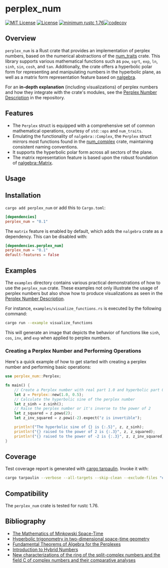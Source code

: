 # perplex_num
[![MIT License](https://img.shields.io/badge/license-MIT-blue.svg)](./LICENSE-MIT) [![License](https://img.shields.io/badge/License-Apache_2.0-blue.svg)](./LICENSE-APACHE) [![minimum rustc 1.76](https://img.shields.io/badge/rustc-1.76+-red.svg)](https://rust-lang.github.io/rfcs/2495-min-rust-version.html)[![codecov](https://codecov.io/gh/tomtuamnuq/perplex_num/graph/badge.svg?token=EGEEP9PBHX)](https://codecov.io/gh/tomtuamnuq/perplex_num)

## Overview
`perplex_num` is a Rust crate that provides an implementation of perplex numbers, based on the numerical abstractions of the [num_traits](https://docs.rs/num-traits) crate. This library supports various mathematical functions such as `pow`, `sqrt`, `exp`, `ln`, `sinh`, `sin`, `cosh`, and `tan`. Additionally, the crate offers a hyperbolic polar form for representing and manipulating numbers in the hyperbolic plane, as well as a matrix form representation feature based on [nalgebra](https://docs.rs/nalgebra).

For an **in-depth explanation** (including visualizations) of perplex numbers and how they integrate with the crate's modules, see the [Perplex Number Description](https://github.com/tomtuamnuq/perplex_num/blob/main/Perplex.md) in the repository.

## Features
- The `Perplex` struct is equipped with a comprehensive set of common mathematical operations, courtesy of `std::ops` and `num_traits`.
- Emulating the functionality of `nalgebra::Complex`, the `Perplex` struct mirrors most functions found in the [num_complex](https://github.com/rust-num/num-complex) crate, maintaining consistent naming conventions.
- It supports the hyperbolic polar form across all sectors of the plane.
- The matrix representation feature is based upon the robust foundation of [nalgebra::Matrix](https://docs.rs/nalgebra/latest/nalgebra/base/struct.Matrix.html).

## Usage

## Installation
`cargo add perplex_num` or add this to `Cargo.toml`:

```toml
[dependencies]
perplex_num = "0.1"
```

The `matrix` feature is enabled by default, which adds the `nalgebra` crate as a dependency. This can be disabled with:
```toml
[dependencies.perplex_num]
perplex_num = "0.1"
default-features = false
```
## Examples

The `examples` directory contains various practical demonstrations of how to use the `perplex_num` crate. These examples not only illustrate the usage of perplex numbers but also show how to produce visualizations as seen in the [Perplex Number Description](https://github.com/tomtuamnuq/perplex_num/blob/main/Perplex.md).

For instance, `examples/visualize_functions.rs` is executed by the following command:

```sh
cargo run --example visualize_functions
```

This will generate an image that depicts the behavior of functions like `sinh`, `cos`, `inv`, and `exp` when applied to perplex numbers.

### Creating a Perplex Number and Performing Operations

Here's a quick example of how to get started with creating a perplex number and performing basic operations:

```rust
use perplex_num::Perplex;

fn main() {
    // Create a Perplex number with real part 1.0 and hyperbolic part 0.5
    let z = Perplex::new(1.0, 0.5);
    // Calculate the hyperbolic sine of the perplex number
    let z_sinh = z.sinh();
    // Raise the perplex number or it's inverse to the power of 2
    let z_squared = z.powu(2);
    let z_inv_squared = z.powi(-2).expect("z is invertible");

    println!("The hyperbolic sine of {} is {:.5}", z, z_sinh);
    println!("{} raised to the power of 2 is {:.3}", z, z_squared);
    println!("{} raised to the power of -2 is {:.3}", z, z_inv_squared);
}
```

## Coverage

Test coverage report is generated with [cargo tarpaulin](https://github.com/xd009642/tarpaulin). Invoke it with:
```sh
cargo tarpaulin --verbose --all-targets --skip-clean --exclude-files "examples/*.rs" "benches/*.rs"
```


## Compatibility
The `perplex_num` crate is tested for rustc 1.76.

## Bibliography
- [The Mathematics of Minkowski Space-Time](https://doi.org/10.1007/978-3-7643-8614-6)
- [Hyperbolic trigonometry in two-dimensional space-time geometry](https://doi.org/10.1393/ncb/i2003-10012-9)
- [Fundamental Theorems of Algebra for the Perplexes](https://doi.org/10.4169/074683409X475643)
- [Introduction to Hybrid Numbers](https://doi.org/10.1007/s00006-018-0833-3)
- [New characterizations of the ring of the split-complex numbers and the field C of complex numbers and their comparative analyses](https://doi.org/10.48550/arXiv.2305.04586)
